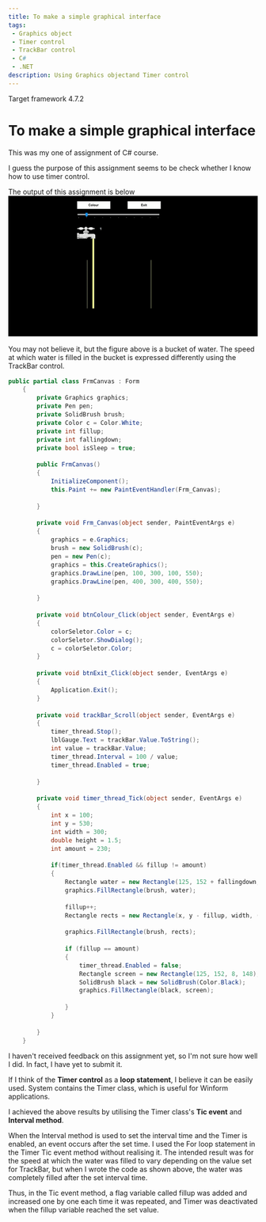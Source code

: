 ```yaml
---
title: To make a simple graphical interface
tags: 
 - Graphics object
 - Timer control
 - TrackBar control
 - C#
 - .NET
description: Using Graphics objectand Timer control
---
```

Target framework 4.7.2

# To make a simple graphical interface


This was my one of assignment of C# course.

I guess the purpose of this assignment seems to be check whether I know how to use timer control.

The output of this assignment is below   
![assignment5](/assets/img/example.gif)

You may not believe it, but the figure above is a bucket of water. The speed at which water is filled in the bucket is expressed differently using the TrackBar control.

```c#
public partial class FrmCanvas : Form
    {
        private Graphics graphics;
        private Pen pen;
        private SolidBrush brush;
        private Color c = Color.White;
        private int fillup;
        private int fallingdown;
        private bool isSleep = true;

        public FrmCanvas()
        {
            InitializeComponent();
            this.Paint += new PaintEventHandler(Frm_Canvas);
            
        }

        private void Frm_Canvas(object sender, PaintEventArgs e)
        {
            graphics = e.Graphics;
            brush = new SolidBrush(c);
            pen = new Pen(c);
            graphics = this.CreateGraphics();
            graphics.DrawLine(pen, 100, 300, 100, 550);
            graphics.DrawLine(pen, 400, 300, 400, 550);
            
        }

        private void btnColour_Click(object sender, EventArgs e)
        {
            colorSeletor.Color = c;
            colorSeletor.ShowDialog();
            c = colorSeletor.Color;
        }

        private void btnExit_Click(object sender, EventArgs e)
        {
            Application.Exit();
        }

        private void trackBar_Scroll(object sender, EventArgs e)
        {
            timer_thread.Stop();
            lblGauge.Text = trackBar.Value.ToString();
            int value = trackBar.Value;
            timer_thread.Interval = 100 / value;
            timer_thread.Enabled = true;
            
        }

        private void timer_thread_Tick(object sender, EventArgs e)
        {
            int x = 100;
            int y = 530;
            int width = 300;
            double height = 1.5;
            int amount = 230;

            if(timer_thread.Enabled && fillup != amount)
            {
                Rectangle water = new Rectangle(125, 152 + fallingdown, 8, 400);
                graphics.FillRectangle(brush, water);

                fillup++;
                Rectangle rects = new Rectangle(x, y - fillup, width, (int)height);

                graphics.FillRectangle(brush, rects);

                if (fillup == amount)
                {
                    timer_thread.Enabled = false;
                    Rectangle screen = new Rectangle(125, 152, 8, 148);
                    SolidBrush black = new SolidBrush(Color.Black);
                    graphics.FillRectangle(black, screen);

                }
            }
            
        }
    }
```

I haven't received feedback on this assignment yet, so I'm not sure how well I did. In fact, I have yet to submit it.   

If I think of the **Timer control** as a **loop statement**, I believe it can be easily used. System contains the Timer class, which is useful for Winform applications.   

I achieved the above results by utilising the Timer class's **Tic event** and **Interval method**.

When the Interval method is used to set the interval time and the Timer is enabled, an event occurs after the set time. I used the For loop statement in the Timer Tic event method without realising it. The intended result was for the speed at which the water was filled to vary depending on the value set for TrackBar, but when I wrote the code as shown above, the water was completely filled after the set interval time.

Thus, in the Tic event method, a flag variable called fillup was added and increased one by one each time it was repeated, and Timer was deactivated when the fillup variable reached the set value.